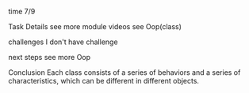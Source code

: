 time 7/9

Task Details
see more module videos
see Oop(class)


challenges
I don't have challenge

next steps
see more Oop

Conclusion
Each class consists of a series of behaviors and a series of characteristics, which can be different in different objects.